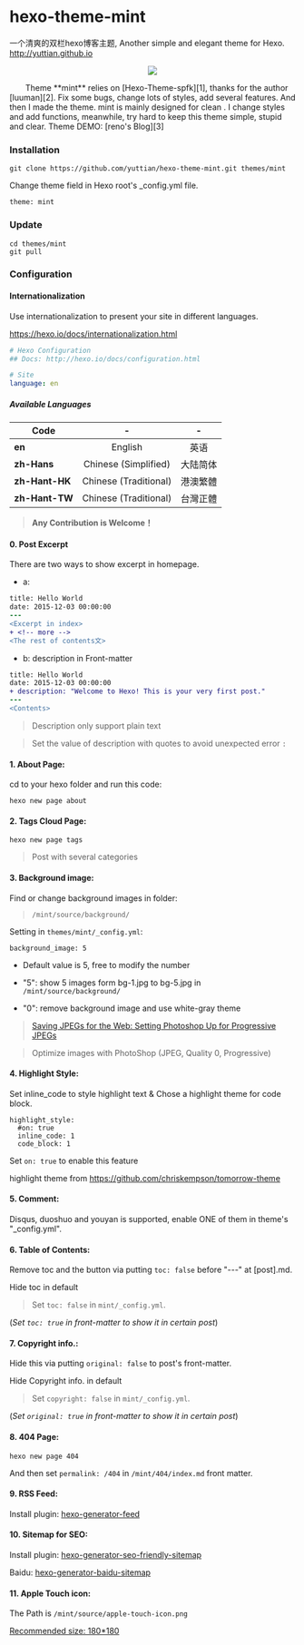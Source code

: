 # hexo-theme-mint
一个清爽的双栏hexo博客主题, Another simple and elegant theme for Hexo. http://yuttian.github.io
<p align="center">
    <a href="https://github.com/yuttian/hexo-theme-mint" target="_blank">
        <img src="http://yuttian.github.io/img/responsive.png">
    </a>
</p>
&emsp;&emsp;Theme **mint** relies on [Hexo-Theme-spfk][1], thanks for the author [luuman][2]. Fix some bugs, change lots of styles, add several features. And then I made the theme. mint is mainly designed for clean . I change styles and add functions, meanwhile, try hard to keep this theme simple, stupid and clear. Theme DEMO: [reno's Blog][3]

[1]: https://github.com/luuman/hexo-theme-spfk
[2]: https://github.com/luuman
[3]: https://yuttian.github.io/

### Installation

```
git clone https://github.com/yuttian/hexo-theme-mint.git themes/mint
```

Change theme field in Hexo root's _config.yml file. 

```
theme: mint
```

### Update

```
cd themes/mint
git pull
```

### Configuration

#### Internationalization
Use internationalization to present your site in different languages.

https://hexo.io/docs/internationalization.html

```yaml
# Hexo Configuration
## Docs: http://hexo.io/docs/configuration.html

# Site
language: en
```

##### Available Languages

| Code           | -                     | -        | 
|----------------|:-----------------------:|:----------:|
| **en**         | English               | 英语     | 
| **zh-Hans**    | Chinese (Simplified)  | 大陆简体 |  
| **zh-Hant-HK** | Chinese (Traditional) | 港澳繁體 | 
| **zh-Hant-TW** | Chinese (Traditional) | 台灣正體 |

> **Any Contribution is Welcome！**

#### 0. Post Excerpt
There are two ways to show excerpt in homepage. 

- a: <!-- more -->

``` diff
title: Hello World
date: 2015-12-03 00:00:00
---
<Excerpt in index> 
+ <!-- more -->
<The rest of contents文>
```
- b: description in Front-matter

``` diff
title: Hello World
date: 2015-12-03 00:00:00
+ description: "Welcome to Hexo! This is your very first post."
---
<Contents>
```

> Description only support plain text

> Set the value of description with quotes to avoid unexpected error `:`



#### 1. About Page:
cd to your hexo folder and run this code:


```
hexo new page about
```

#### 2. Tags Cloud Page:

```
hexo new page tags
```

> Post with several categories

#### 3. Background image:

Find or change background images in folder: 

> `/mint/source/background/`

Setting in `themes/mint/_config.yml`:

`
background_image: 5
`

- Default value is 5, free to modify the number

- "5": show 5 images form bg-1.jpg to bg-5.jpg in `/mint/source/background/`

- "0": remove background image and use white-gray theme

> [Saving JPEGs for the Web: Setting Photoshop Up for Progressive JPEGs](http://peteschuster.com/2013/01/saving-jpegs-for-the-web-setting-photoshop-up-for-progressive-jpegs/)

> Optimize images with PhotoShop (JPEG, Quality 0, Progressive)

#### 4. Highlight Style:
Set inline_code to style highlight text & Chose a highlight theme for code block.

```
highlight_style:
  #on: true
  inline_code: 1
  code_block: 1
```

Set `on: true` to enable this feature

highlight theme from https://github.com/chriskempson/tomorrow-theme

#### 5. Comment:
Disqus, duoshuo and youyan is supported, enable ONE of them in theme's "_config.yml".


#### 6. Table of Contents:

Remove toc and the button via putting `toc: false` before "---" at [post].md.

Hide toc in default

> Set `toc: false` in `mint/_config.yml`. 

(*Set `toc: true` in front-matter to show it in certain post*)


#### 7. Copyright info.:

Hide this via putting `original: false` to post's front-matter.

Hide Copyright info. in default

> Set `copyright: false` in `mint/_config.yml`. 

(*Set `original: true` in front-matter to show it in certain post*)

#### 8. 404 Page:

```
hexo new page 404
```
And then set `permalink: /404` in `/mint/404/index.md` front matter.

#### 9. RSS Feed:

Install plugin: [hexo-generator-feed](https://github.com/hexojs/hexo-generator-feed)

#### 10. Sitemap for SEO:

Install plugin: [hexo-generator-seo-friendly-sitemap](https://github.com/ludoviclefevre/hexo-generator-seo-friendly-sitemap)

Baidu: [hexo-generator-baidu-sitemap](https://github.com/coneycode/hexo-generator-baidu-sitemap)

#### 11. Apple Touch icon:

The Path is `/mint/source/apple-touch-icon.png`

[Recommended size: 180*180](https://realfavicongenerator.net/blog/apple-touch-icon-the-good-the-bad-the-ugly/)
